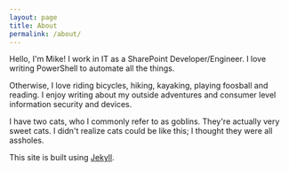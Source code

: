 ```yaml
---
layout: page
title: About
permalink: /about/
---
```


Hello, I'm Mike! I work in IT as a SharePoint Developer/Engineer. I love writing PowerShell to automate all the things.

Otherwise, I love riding bicycles, hiking, kayaking, playing foosball and reading. I enjoy writing about my outside adventures and consumer level information security and devices.

I have two cats, who I commonly refer to as goblins. They're actually very sweet cats. I didn't realize cats could be like this; I thought they were all assholes.

This site is built using [Jekyll](https://jekyllrb.com/).
